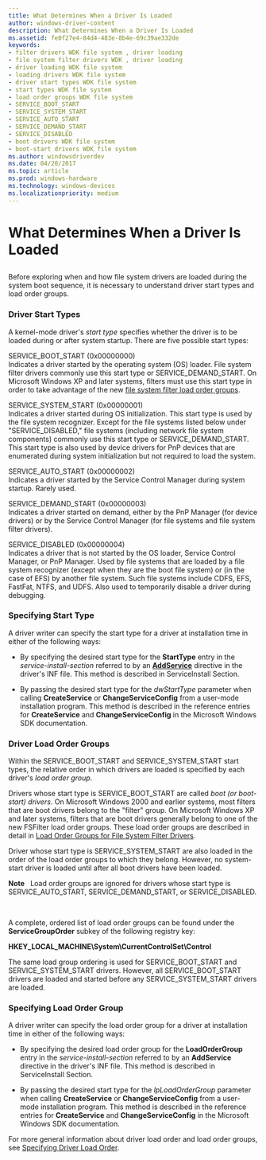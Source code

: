```yaml
---
title: What Determines When a Driver Is Loaded
author: windows-driver-content
description: What Determines When a Driver Is Loaded
ms.assetid: fe0f27e4-84d4-483e-8b4e-69c39ae332de
keywords:
- filter drivers WDK file system , driver loading
- file system filter drivers WDK , driver loading
- driver loading WDK file system
- loading drivers WDK file system
- driver start types WDK file system
- start types WDK file system
- load order groups WDK file system
- SERVICE_BOOT_START
- SERVICE_SYSTEM_START
- SERVICE_AUTO_START
- SERVICE_DEMAND_START
- SERVICE_DISABLED
- boot drivers WDK file system
- boot-start drivers WDK file system
ms.author: windowsdriverdev
ms.date: 04/20/2017
ms.topic: article
ms.prod: windows-hardware
ms.technology: windows-devices
ms.localizationpriority: medium
---
```


# What Determines When a Driver Is Loaded


## <span id="ddk_what_determines_when_a_driver_is_loaded_if"></span><span id="DDK_WHAT_DETERMINES_WHEN_A_DRIVER_IS_LOADED_IF"></span>


Before exploring when and how file system drivers are loaded during the system boot sequence, it is necessary to understand driver start types and load order groups.

### <span id="ddk_driver_start_types_if"></span><span id="DDK_DRIVER_START_TYPES_IF"></span>Driver Start Types

A kernel-mode driver's *start type* specifies whether the driver is to be loaded during or after system startup. There are five possible start types:

<span id="SERVICE_BOOT_START__0x00000000_"></span><span id="service_boot_start__0x00000000_"></span><span id="SERVICE_BOOT_START__0X00000000_"></span>SERVICE\_BOOT\_START (0x00000000)  
Indicates a driver started by the operating system (OS) loader. File system filter drivers commonly use this start type or SERVICE\_DEMAND\_START. On Microsoft Windows XP and later systems, filters must use this start type in order to take advantage of the new [file system filter load order groups](load-order-groups-for-file-system-filter-drivers.md).

<span id="SERVICE_SYSTEM_START__0x00000001_"></span><span id="service_system_start__0x00000001_"></span><span id="SERVICE_SYSTEM_START__0X00000001_"></span>SERVICE\_SYSTEM\_START (0x00000001)  
Indicates a driver started during OS initialization. This start type is used by the file system recognizer. Except for the file systems listed below under "SERVICE\_DISABLED," file systems (including network file system components) commonly use this start type or SERVICE\_DEMAND\_START. This start type is also used by device drivers for PnP devices that are enumerated during system initialization but not required to load the system.

<span id="SERVICE_AUTO_START__0x00000002_"></span><span id="service_auto_start__0x00000002_"></span><span id="SERVICE_AUTO_START__0X00000002_"></span>SERVICE\_AUTO\_START (0x00000002)  
Indicates a driver started by the Service Control Manager during system startup. Rarely used.

<span id="SERVICE_DEMAND_START__0x00000003_"></span><span id="service_demand_start__0x00000003_"></span><span id="SERVICE_DEMAND_START__0X00000003_"></span>SERVICE\_DEMAND\_START (0x00000003)  
Indicates a driver started on demand, either by the PnP Manager (for device drivers) or by the Service Control Manager (for file systems and file system filter drivers).

<span id="SERVICE_DISABLED__0x00000004_"></span><span id="service_disabled__0x00000004_"></span><span id="SERVICE_DISABLED__0X00000004_"></span>SERVICE\_DISABLED (0x00000004)  
Indicates a driver that is not started by the OS loader, Service Control Manager, or PnP Manager. Used by file systems that are loaded by a file system recognizer (except when they are the boot file system) or (in the case of EFS) by another file system. Such file systems include CDFS, EFS, FastFat, NTFS, and UDFS. Also used to temporarily disable a driver during debugging.

### <span id="ddk_specifying_start_type_if"></span><span id="DDK_SPECIFYING_START_TYPE_IF"></span>Specifying Start Type

A driver writer can specify the start type for a driver at installation time in either of the following ways:

-   By specifying the desired start type for the **StartType** entry in the *service-install-section* referred to by an [**AddService**](https://msdn.microsoft.com/library/windows/hardware/ff546326) directive in the driver's INF file. This method is described in ServiceInstall Section.

-   By passing the desired start type for the *dwStartType* parameter when calling **CreateService** or **ChangeServiceConfig** from a user-mode installation program. This method is described in the reference entries for **CreateService** and **ChangeServiceConfig** in the Microsoft Windows SDK documentation.

### <span id="ddk_driver_load_order_groups_if"></span><span id="DDK_DRIVER_LOAD_ORDER_GROUPS_IF"></span>Driver Load Order Groups

Within the SERVICE\_BOOT\_START and SERVICE\_SYSTEM\_START start types, the relative order in which drivers are loaded is specified by each driver's *load order group*.

Drivers whose start type is SERVICE\_BOOT\_START are called *boot (or boot-start) drivers*. On Microsoft Windows 2000 and earlier systems, most filters that are boot drivers belong to the "filter" group. On Microsoft Windows XP and later systems, filters that are boot drivers generally belong to one of the new FSFilter load order groups. These load order groups are described in detail in [Load Order Groups for File System Filter Drivers](load-order-groups-for-file-system-filter-drivers.md).

Driver whose start type is SERVICE\_SYSTEM\_START are also loaded in the order of the load order groups to which they belong. However, no system-start driver is loaded until after all boot drivers have been loaded.

**Note**   Load order groups are ignored for drivers whose start type is SERVICE\_AUTO\_START, SERVICE\_DEMAND\_START, or SERVICE\_DISABLED.

 

A complete, ordered list of load order groups can be found under the **ServiceGroupOrder** subkey of the following registry key:

**HKEY\_LOCAL\_MACHINE\\System\\CurrentControlSet\\Control**

The same load group ordering is used for SERVICE\_BOOT\_START and SERVICE\_SYSTEM\_START drivers. However, all SERVICE\_BOOT\_START drivers are loaded and started before any SERVICE\_SYSTEM\_START drivers are loaded.

### <span id="ddk_specifying_load_order_group_if"></span><span id="DDK_SPECIFYING_LOAD_ORDER_GROUP_IF"></span>Specifying Load Order Group

A driver writer can specify the load order group for a driver at installation time in either of the following ways:

-   By specifying the desired load order group for the **LoadOrderGroup** entry in the *service-install-section* referred to by an **AddService** directive in the driver's INF file. This method is described in ServiceInstall Section.

-   By passing the desired start type for the *lpLoadOrderGroup* parameter when calling **CreateService** or **ChangeServiceConfig** from a user-mode installation program. This method is described in the reference entries for **CreateService** and **ChangeServiceConfig** in the Microsoft Windows SDK documentation.

For more general information about driver load order and load order groups, see [Specifying Driver Load Order](https://msdn.microsoft.com/library/windows/hardware/ff552319).

 

 




